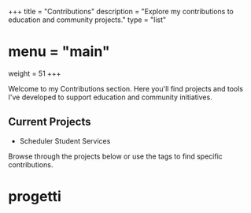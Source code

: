 +++
title = "Contributions"
description = "Explore my contributions to education and community projects."
type = "list"
# menu = "main"
weight = 51
+++

Welcome to my Contributions section. Here you'll find projects and tools I've developed to support education and community initiatives.

## Current Projects

- Scheduler Student Services

Browse through the projects below or use the tags to find specific contributions. 

<h1>progetti</h1>